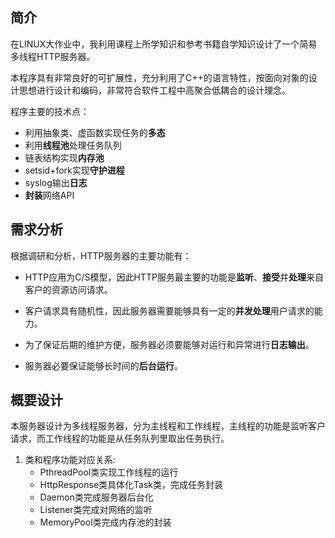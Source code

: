 ## 简介

在LINUX大作业中，我利用课程上所学知识和参考书籍自学知识设计了一个简易多线程HTTP服务器。

本程序具有非常良好的可扩展性，充分利用了C++的语言特性，按面向对象的设计思想进行设计和编码，非常符合软件工程中高聚合低耦合的设计理念。

程序主要的技术点：

* 利用抽象类、虚函数实现任务的**多态**
* 利用**线程池**处理任务队列
* 链表结构实现**内存池**
* setsid+fork实现**守护进程**
* syslog输出**日志**
* **封装**网络API



## 需求分析

根据调研和分析，HTTP服务器的主要功能有：

* HTTP应用为C/S模型，因此HTTP服务最主要的功能是**监听**、**接受**并**处理**来自客户的资源访问请求。

* 客户请求具有随机性，因此服务器需要能够具有一定的**并发处理**用户请求的能力。

* 为了保证后期的维护方便，服务器必须要能够对运行和异常进行**日志输出**。

* 服务器必要保证能够长时间的**后台运行**。

  

## 概要设计

本服务器设计为多线程服务器，分为主线程和工作线程，主线程的功能是监听客户请求，而工作线程的功能是从任务队列里取出任务执行。

1. 类和程序功能对应关系:
   * PthreadPool类实现工作线程的运行
   * HttpResponse类具体化Task类，完成任务封装
   * Daemon类完成服务器后台化
   * Listener类完成对网络的监听
   * MemoryPool类完成内存池的封装



